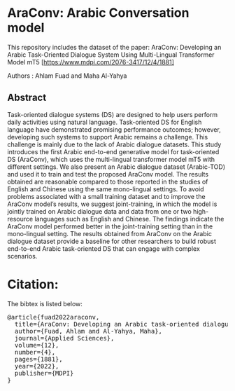 # AraConv: Arabic Conversation model

This repository includes the dataset of the paper:
AraConv: Developing an Arabic Task-Oriented Dialogue System Using Multi-Lingual Transformer Model mT5 [https://www.mdpi.com/2076-3417/12/4/1881]

Authors : Ahlam Fuad and Maha Al-Yahya

## Abstract
Task-oriented dialogue systems (DS) are designed to help users perform daily activities using natural language. Task-oriented DS for English language have demonstrated promising performance outcomes; however, developing such systems to support Arabic remains a challenge. This challenge is mainly due to the lack of Arabic dialogue datasets. This study introduces the first Arabic end-to-end generative model for task-oriented DS (AraConv), which uses the multi-lingual transformer model mT5 with different settings. We also present an Arabic dialogue dataset (Arabic-TOD) and used it to train and test the proposed AraConv model. The results obtained are reasonable compared to those reported in the studies of English and Chinese using the same mono-lingual settings. To avoid problems associated with a small training dataset and to improve the AraConv model’s results, we suggest joint-training, in which the model is jointly trained on Arabic dialogue data and data from one or two high-resource languages such as English and Chinese. The findings indicate the AraConv model performed better in the joint-training setting than in the mono-lingual setting. The results obtained from AraConv on the Arabic dialogue dataset provide a baseline for other researchers to build robust end-to-end Arabic task-oriented DS that can engage with complex scenarios.

# Citation:
The bibtex is listed below:

<pre>
@article{fuad2022araconv,
  title={AraConv: Developing an Arabic task-oriented dialogue system using multi-lingual transformer model mT5},
  author={Fuad, Ahlam and Al-Yahya, Maha},
  journal={Applied Sciences},
  volume={12},
  number={4},
  pages={1881},
  year={2022},
  publisher={MDPI}
}
</pre>
